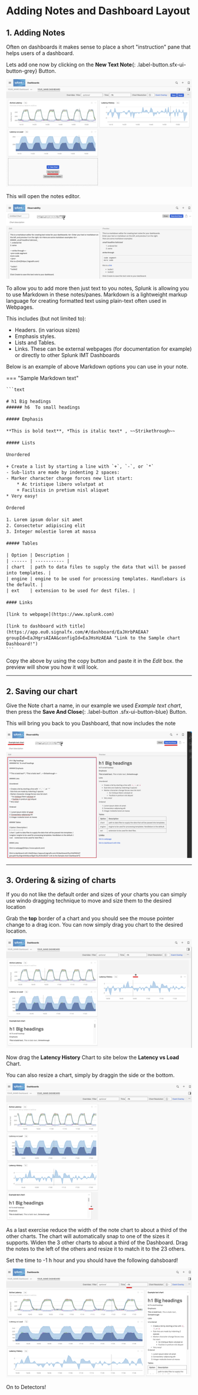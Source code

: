 # Adding Notes and Dashboard Layout

## 1. Adding Notes

Often on dashboards it makes sense to place a short "instruction" pane that helps users of a dashboard.

Lets add one now by clicking on the **New Text Note**{:  .label-button.sfx-ui-button-grey} Button.

![three charts](../images/dashboards/M-MoreCharts-10.png)

This will open the notes editor.

![Notes 1](../images/dashboards/M-Notes-1.png)

To allow you to add more then just text to you notes, Splunk is allowing you to use Markdown in these notes/panes.
Markdown is a lightweight markup language for creating formatted text using plain-text  often used in Webpages.

This includes (but not limited to):

* Headers. (in various sizes)
* Emphasis styles.
* Lists and Tables.
* Links. These can be external webpages (for documentation for example) or directly to other Splunk IMT Dashboards

Below is an example of  above Markdown options you can use in your note.

=== "Sample Markdown text"

    ```text

    # h1 Big headings  
    ###### h6  To small headings

    ##### Emphasis

    **This is bold text**, *This is italic text* , ~~Strikethrough~~

    ##### Lists

    Unordered

    + Create a list by starting a line with `+`, `-`, or `*`
    - Sub-lists are made by indenting 2 spaces:
    - Marker character change forces new list start:
        * Ac tristique libero volutpat at
        + Facilisis in pretium nisl aliquet
    * Very easy!

    Ordered

    1. Lorem ipsum dolor sit amet
    2. Consectetur adipiscing elit
    3. Integer molestie lorem at massa

    ##### Tables

    | Option | Description |
    | ------ | ----------- |
    | chart  | path to data files to supply the data that will be passed into templates. |
    | engine | engine to be used for processing templates. Handlebars is the default. |
    | ext    | extension to be used for dest files. |

    #### Links

    [link to webpage](https://www.splunk.com)

    [link to dashboard with title](https://app.eu0.signalfx.com/#/dashboard/EaJHrbPAEAA?groupId=EaJHgrsAIAA&configId=EaJHsHzAEAA "Link to the Sample chart Dashboard!")
    ```
Copy the above by using the copy button and paste it in the  *Edit* box.
the preview will show you how it will look.

---

## 2. Saving our chart

Give the Note chart a name, in our example we used *Example text chart*, then press the **Save And Close**{: .label-button .sfx-ui-button-blue} Button.

This will bring you back to you Dashboard, that now includes the note

![three charts and note](../images/dashboards/M-Notes-2.png)

---

## 3. Ordering & sizing of charts

If you do not like the default order and sizes of your charts you can simply use windo dragging technique  to move and size them to the desired location

Grab the **top** border of a chart and you should see the mouse pointer change to a drag icon. You can now simply drag you chart to the desired location.

![Dragging](../images/dashboards/M-Notes-4.png)

Now drag the **Latency History** Chart to site below the **Latency vs Load** Chart.

You can also resize a chart, simply by draggin the side or the bottom.

![sizing](../images/dashboards/M-Notes-5.png)

As a last exercise reduce the width of the note chart to about a third of the other charts. The chart will automatically snap to one of the sizes it supports. Widen the 3 other charts to about a third of the Dashboard. Drag the notes to the left of the others and resize it to match it to the 23 others.

Set the time to -1 h hour and you should have  the following dahsboard!

![TaDA!](../images/dashboards/M-Notes-6.png)

On to Detectors!
